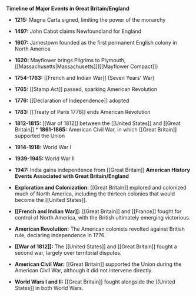 
**Timeline of Major Events in Great Britain/England**

* **1215:** Magna Carta signed, limiting the power of the monarchy
* **1497:** John Cabot claims Newfoundland for England
* **1607:** Jamestown founded as the first permanent English colony in North America
* **1620:** Mayflower brings Pilgrims to Plymouth, [[Massachusetts|Massachusetts]]([[Mayflower Compact]])
* **1754-1763:** [[French and Indian War]] (Seven Years' War)
* **1765:** [[Stamp Act]] passed, sparking American Revolution
* **1776:** [[Declaration of Independence]] adopted
* **1783:** [[Treaty of Paris 1776]] ends American Revolution
* **1812-1815:** [[War of 1812]] between the [[United States]] and [[Great Britain]] * **1861-1865:** American Civil War, in which [[Great Britain]] supported the Union
* **1914-1918:** World War I
* **1939-1945:** World War II
* **1947:** India gains independence from [[Great Britain]] 
**American History Events Associated with Great Britain/England**

* **Exploration and Colonization:** [[Great Britain]] explored and colonized much of North America, including the thirteen colonies that would become the [[United States]].
* **[[French and Indian War]]:** [[Great Britain]] and [[France]] fought for control of North America, with the British ultimately emerging victorious.
* **American Revolution:** The American colonists revolted against British rule, declaring independence in 1776.
* **[[War of 1812]]:** The [[United States]] and [[Great Britain]] fought a second war, largely over territorial disputes.
* **American Civil War:** [[Great Britain]] supported the Union during the American Civil War, although it did not intervene directly.
* **World Wars I and II:** [[Great Britain]] fought alongside the [[United States]] in both World Wars.